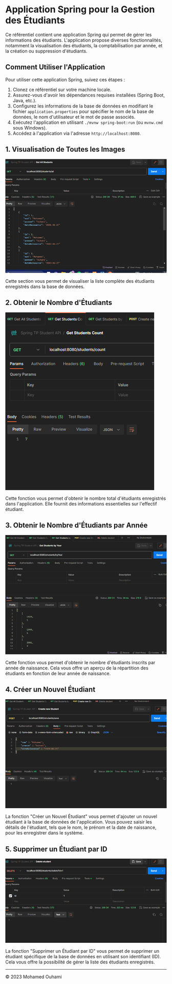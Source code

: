 # Application Spring pour la Gestion des Étudiants

Ce référentiel contient une application Spring qui permet de gérer les informations des étudiants. L'application propose diverses fonctionnalités, notamment la visualisation des étudiants, la comptabilisation par année, et la création ou suppression d'étudiants.

## Comment Utiliser l'Application

Pour utiliser cette application Spring, suivez ces étapes :
1. Clonez ce référentiel sur votre machine locale.
2. Assurez-vous d'avoir les dépendances requises installées (Spring Boot, Java, etc.).
3. Configurez les informations de la base de données en modifiant le fichier `application.properties` pour spécifier le nom de la base de données, le nom d'utilisateur et le mot de passe associés.
4. Exécutez l'application en utilisant `./mvnw spring-boot:run` (ou `mvnw.cmd` sous Windows).
5. Accédez à l'application via l'adresse `http://localhost:8080`.

## 1. Visualisation de Toutes les Images

![Visualisation de Toutes les Images](images/1.png)

Cette section vous permet de visualiser la liste complète des étudiants enregistrés dans la base de données.

## 2. Obtenir le Nombre d'Étudiants

![Obtenir le Nombre d'Étudiants](images/2.png)

Cette fonction vous permet d'obtenir le nombre total d'étudiants enregistrés dans l'application. Elle fournit des informations essentielles sur l'effectif étudiant.

## 3. Obtenir le Nombre d'Étudiants par Année

![Obtenir le Nombre d'Étudiants par Année](images/3.png)

Cette fonction vous permet d'obtenir le nombre d'étudiants inscrits par année de naissance. Cela vous offre un aperçu de la répartition des étudiants en fonction de leur année de naissance.

## 4. Créer un Nouvel Étudiant

![Créer un Nouvel Étudiant](images/4.png)

La fonction "Créer un Nouvel Étudiant" vous permet d'ajouter un nouvel étudiant à la base de données de l'application. Vous pouvez saisir les détails de l'étudiant, tels que le nom, le prénom et la date de naissance, pour les enregistrer dans le système.

## 5. Supprimer un Étudiant par ID

![Supprimer un Étudiant par ID](images/5.png)

La fonction "Supprimer un Étudiant par ID" vous permet de supprimer un étudiant spécifique de la base de données en utilisant son identifiant (ID). Cela vous offre la possibilité de gérer la liste des étudiants enregistrés.

---

© 2023 Mohamed Ouhami
